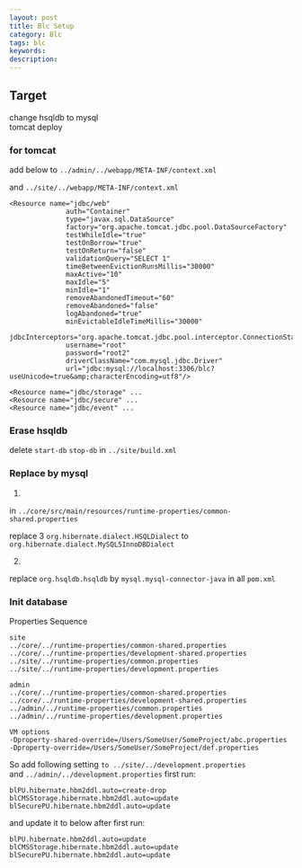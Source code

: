 ```yaml
---
layout: post
title: Blc Setup
category: Blc
tags: blc
keywords:
description:
---
```


## Target  
  
change hsqldb to mysql  
tomcat deploy  
  
### for tomcat  
  
add below to `../admin/../webapp/META-INF/context.xml`  
  
and `../site/../webapp/META-INF/context.xml`  
  
```
<Resource name="jdbc/web"
              auth="Container"
              type="javax.sql.DataSource"
              factory="org.apache.tomcat.jdbc.pool.DataSourceFactory"
              testWhileIdle="true"
              testOnBorrow="true"
              testOnReturn="false"
              validationQuery="SELECT 1"
              timeBetweenEvictionRunsMillis="30000"
              maxActive="10"
              maxIdle="5"
              minIdle="1"
              removeAbandonedTimeout="60"
              removeAbandoned="false"
              logAbandoned="true"
              minEvictableIdleTimeMillis="30000"
              jdbcInterceptors="org.apache.tomcat.jdbc.pool.interceptor.ConnectionState;org.apache.tomcat.jdbc.pool.interceptor.StatementFinalizer"
              username="root"
              password="root2"
              driverClassName="com.mysql.jdbc.Driver"
              url="jdbc:mysql://localhost:3306/blc?useUnicode=true&amp;characterEncoding=utf8"/>
  
<Resource name="jdbc/storage" ...
<Resource name="jdbc/secure" ...
<Resource name="jdbc/event" ...
```
  
### Erase hsqldb  
  
delete `start-db` `stop-db` in `../site/build.xml`  

### Replace by mysql  
  
1.  
  
in `../core/src/main/resources/runtime-properties/common-shared.properties`  
  
replace 3 `org.hibernate.dialect.HSQLDialect` to `org.hibernate.dialect.MySQL5InnoDBDialect`  
  
2.  
  
replace `org.hsqldb.hsqldb` by `mysql.mysql-connector-java` in all `pom.xml`  
  
### Init database  
  
Properties Sequence
```
site  
../core/../runtime-properties/common-shared.properties  
../core/../runtime-properties/development-shared.properties  
../site/../runtime-properties/common.properties  
../site/../runtime-properties/development.properties  
  
admin  
../core/../runtime-properties/common-shared.properties  
../core/../runtime-properties/development-shared.properties  
../admin/../runtime-properties/common.properties  
../admin/../runtime-properties/development.properties  
  
VM options  
-Dproperty-shared-override=/Users/SomeUser/SomeProject/abc.properties  
-Dproperty-override=/Users/SomeUser/SomeProject/def.properties  
```

So add following setting `to ../site/../development.properties`  
and `../admin/../development.properties` first run:  
  
```
blPU.hibernate.hbm2ddl.auto=create-drop  
blCMSStorage.hibernate.hbm2ddl.auto=update  
blSecurePU.hibernate.hbm2ddl.auto=update  
```
  
and update it to below after first run:  
  
```
blPU.hibernate.hbm2ddl.auto=update  
blCMSStorage.hibernate.hbm2ddl.auto=update  
blSecurePU.hibernate.hbm2ddl.auto=update  
```
